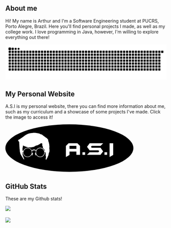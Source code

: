 ## About me

Hi! My name is Arthur and I'm a Software Engineering student at PUCRS, Porto Alegre, Brazil. Here you'll find personal projects I made, as well as my college work. I love programming in Java, however, I'm willing to explore everything out there!

<p align="center">
  <img src="https://raw.githubusercontent.com/ArthurSudbrackIbarra/ArthurSudbrackIbarra/output/github-contribution-grid-snake.svg">
</p>

## My Personal Website

A.S.I is my personal website, there you can find more information about me, such as my curriculum and a showcase of some projects I've made. Click the image to access it!

<a href="https://arthursudbrackibarra.github.io">
  <img src="./logoWebsite.png" width="400px" style="border-radius:50%"/>
</a>

## GitHub Stats

These are my Github stats! 

<div>
  <a href="https://github.com/anuraghazra/github-readme-stats" align="left">
    <img src="https://github-readme-stats.vercel.app/api?username=ArthurSudbrackIbarra&count_private=true&include_all_commits=true&show_icons=true&hide_border=true&theme=vision-friendly-dark&border_radius=25&title_color=FFFFFF"/>
  </a>
  <br>
  <br>
  <a href="https://github.com/anuraghazra/github-readme-stats">
    <img src="https://github-readme-stats.vercel.app/api/top-langs/?username=ArthurSudbrackIbarra&langs_count=10&layout=compact&hide_border=true&theme=vision-friendly-dark&border_radius=25&title_color=FFFFFF&exclude_repo=Trab-Final-SGBD,Trab1-PSB,Trab2-PSB"/>
  </a>
</div>
